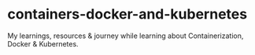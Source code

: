 # containers-docker-and-kubernetes
My learnings, resources &amp; journey while learning about Containerization, Docker &amp; Kubernetes.
